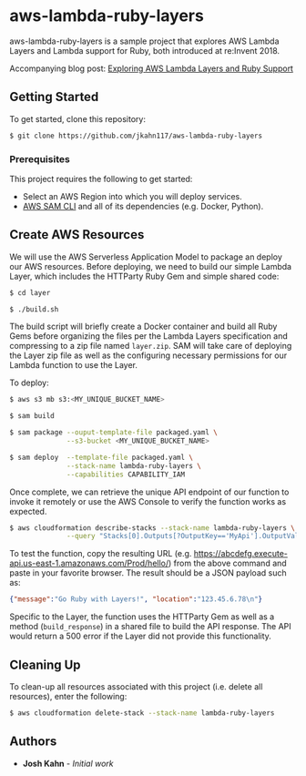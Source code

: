 # aws-lambda-ruby-layers

aws-lambda-ruby-layers is a sample project that explores AWS Lambda Layers and Lambda support for Ruby, both introduced at re:Invent 2018.

Accompanying blog post: [Exploring AWS Lambda Layers and Ruby Support](https://medium.com/@joshua.a.kahn/exploring-aws-lambda-layers-and-ruby-support-5510f81b4d14)

## Getting Started

To get started, clone this repository:

``` bash
$ git clone https://github.com/jkahn117/aws-lambda-ruby-layers
```

### Prerequisites

This project requires the following to get started:

* Select an AWS Region into which you will deploy services.
* [AWS SAM CLI](https://docs.aws.amazon.com/serverless-application-model/latest/developerguide/serverless-sam-cli-install.html) and all of its dependencies (e.g. Docker, Python).

## Create AWS Resources

We will use the AWS Serverless Application Model to package an deploy our AWS resources. Before deploying, we need to build our simple Lambda Layer, which includes the HTTParty Ruby Gem and simple shared code:

``` bash
$ cd layer

$ ./build.sh
```

The build script will briefly create a Docker container and build all Ruby Gems before organizing the files per the Lambda Layers specification and compressing to a zip file named `layer.zip`. SAM will take care of deploying the Layer zip file as well as the configuring necessary permissions for our Lambda function to use the Layer.

To deploy:

``` bash
$ aws s3 mb s3:<MY_UNIQUE_BUCKET_NAME>

$ sam build

$ sam package --ouput-template-file packaged.yaml \
              --s3-bucket <MY_UNIQUE_BUCKET_NAME>

$ sam deploy  --template-file packaged.yaml \
              --stack-name lambda-ruby-layers \
              --capabilities CAPABILITY_IAM
```

Once complete, we can retrieve the unique API endpoint of our function to invoke it remotely or use the AWS Console to verify the function works as expected.

``` bash
$ aws cloudformation describe-stacks --stack-name lambda-ruby-layers \
              --query "Stacks[0].Outputs[?OutputKey=='MyApi'].OutputValue"
```

To test the function, copy the resulting URL (e.g. https://abcdefg.execute-api.us-east-1.amazonaws.com/Prod/hello/) from the above command and paste in your favorite browser. The result should be a JSON payload such as:

``` json
{"message":"Go Ruby with Layers!", "location":"123.45.6.78\n"}
```

Specific to the Layer, the function uses the HTTParty Gem as well as a method (`build_response`) in a shared file to build the API response. The API would return a 500 error if the Layer did not provide this functionality.

## Cleaning Up

To clean-up all resources associated with this project (i.e. delete all resources), enter the following:

``` bash
$ aws cloudformation delete-stack --stack-name lambda-ruby-layers
```

## Authors

* **Josh Kahn** - *Initial work*